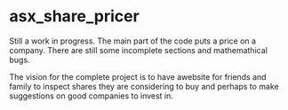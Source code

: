 # asx_share_pricer
Still a work in progress. The main  part of the code puts a price on a company.
There are still some incomplete sections and mathemathical bugs.

The vision for the complete project is to have awebsite for friends and 
family to inspect shares they are considering to buy and perhaps to make suggestions
on good companies to invest in.
